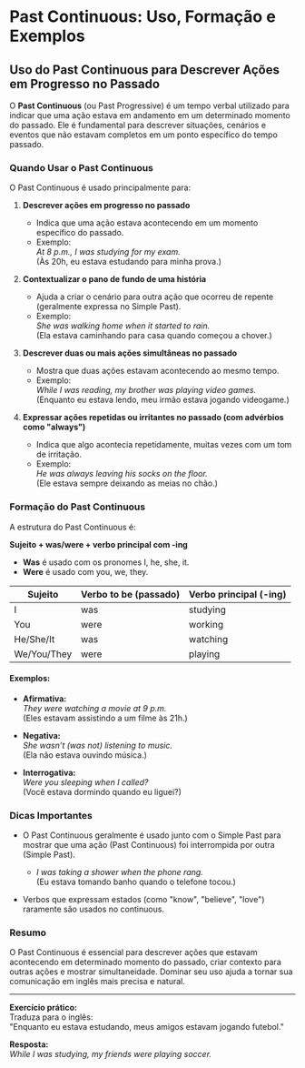
# Past Continuous: Uso, Formação e Exemplos

## Uso do Past Continuous para Descrever Ações em Progresso no Passado

O **Past Continuous** (ou Past Progressive) é um tempo verbal utilizado para indicar que uma ação estava em andamento em um determinado momento do passado. Ele é fundamental para descrever situações, cenários e eventos que não estavam completos em um ponto específico do tempo passado.

### Quando Usar o Past Continuous

O Past Continuous é usado principalmente para:

1. **Descrever ações em progresso no passado**
   - Indica que uma ação estava acontecendo em um momento específico do passado.
   - Exemplo:  
     *At 8 p.m., I was studying for my exam.*  
     (Às 20h, eu estava estudando para minha prova.)

2. **Contextualizar o pano de fundo de uma história**
   - Ajuda a criar o cenário para outra ação que ocorreu de repente (geralmente expressa no Simple Past).
   - Exemplo:  
     *She was walking home when it started to rain.*  
     (Ela estava caminhando para casa quando começou a chover.)

3. **Descrever duas ou mais ações simultâneas no passado**
   - Mostra que duas ações estavam acontecendo ao mesmo tempo.
   - Exemplo:  
     *While I was reading, my brother was playing video games.*  
     (Enquanto eu estava lendo, meu irmão estava jogando videogame.)

4. **Expressar ações repetidas ou irritantes no passado (com advérbios como "always")**
   - Indica que algo acontecia repetidamente, muitas vezes com um tom de irritação.
   - Exemplo:  
     *He was always leaving his socks on the floor.*  
     (Ele estava sempre deixando as meias no chão.)

### Formação do Past Continuous

A estrutura do Past Continuous é:

**Sujeito + was/were + verbo principal com -ing**

- **Was** é usado com os pronomes I, he, she, it.
- **Were** é usado com you, we, they.

| Sujeito | Verbo to be (passado) | Verbo principal (-ing) |
|---------|-----------------------|------------------------|
| I       | was                   | studying               |
| You     | were                  | working                |
| He/She/It | was                 | watching               |
| We/You/They | were               | playing                |

#### Exemplos:

- **Afirmativa:**  
  *They were watching a movie at 9 p.m.*  
  (Eles estavam assistindo a um filme às 21h.)

- **Negativa:**  
  *She wasn’t (was not) listening to music.*  
  (Ela não estava ouvindo música.)

- **Interrogativa:**  
  *Were you sleeping when I called?*  
  (Você estava dormindo quando eu liguei?)

### Dicas Importantes

- O Past Continuous geralmente é usado junto com o Simple Past para mostrar que uma ação (Past Continuous) foi interrompida por outra (Simple Past).
  - *I was taking a shower when the phone rang.*  
    (Eu estava tomando banho quando o telefone tocou.)

- Verbos que expressam estados (como "know", "believe", "love") raramente são usados no continuous.

### Resumo

O Past Continuous é essencial para descrever ações que estavam acontecendo em determinado momento do passado, criar contexto para outras ações e mostrar simultaneidade. Dominar seu uso ajuda a tornar sua comunicação em inglês mais precisa e natural.

---
**Exercício prático:**  
Traduza para o inglês:  
"Enquanto eu estava estudando, meus amigos estavam jogando futebol."

**Resposta:**  
*While I was studying, my friends were playing soccer.*
```
